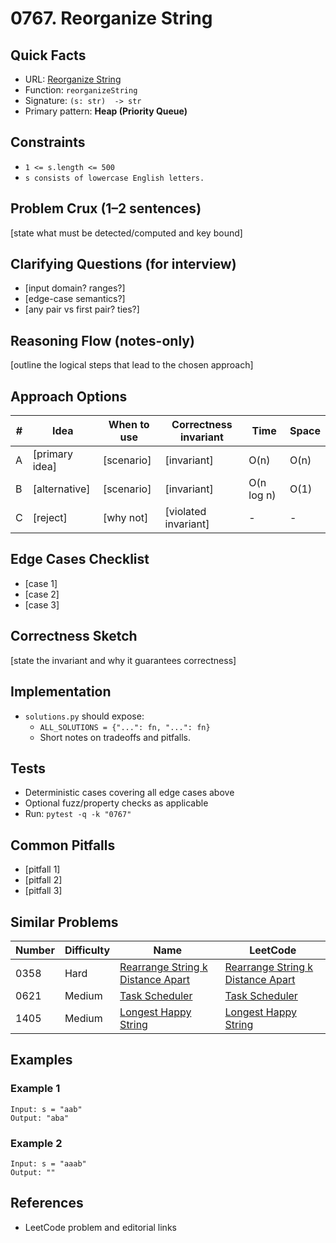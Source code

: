 # 0767. Reorganize String

## Quick Facts

- URL: [Reorganize String](https://leetcode.com/problems/reorganize-string/)
- Function: `reorganizeString`
- Signature: `(s: str)  -> str`
- Primary pattern: **Heap (Priority Queue)**

## Constraints

- `1 <= s.length <= 500`
- `s consists of lowercase English letters.`

## Problem Crux (1–2 sentences)

[state what must be detected/computed and key bound]

## Clarifying Questions (for interview)

- [input domain? ranges?]
- [edge-case semantics?]
- [any pair vs first pair? ties?]

## Reasoning Flow (notes-only)

[outline the logical steps that lead to the chosen approach]

## Approach Options

| #   | Idea           | When to use | Correctness invariant | Time       | Space |
| --- | -------------- | ----------- | --------------------- | ---------- | ----- |
| A   | [primary idea] | [scenario]  | [invariant]           | O(n)       | O(n)  |
| B   | [alternative]  | [scenario]  | [invariant]           | O(n log n) | O(1)  |
| C   | [reject]       | [why not]   | [violated invariant]  | -          | -     |

## Edge Cases Checklist

- [case 1]
- [case 2]
- [case 3]

## Correctness Sketch

[state the invariant and why it guarantees correctness]

## Implementation

- `solutions.py` should expose:
    - `ALL_SOLUTIONS = {"...": fn, "...": fn}`
    - Short notes on tradeoffs and pitfalls.

## Tests

- Deterministic cases covering all edge cases above
- Optional fuzz/property checks as applicable
- Run: `pytest -q -k "0767"`

## Common Pitfalls

- [pitfall 1]
- [pitfall 2]
- [pitfall 3]

## Similar Problems

| Number | Difficulty | Name                                                                                     | LeetCode                                                                                              |
| ------ | ---------- | ---------------------------------------------------------------------------------------- | ----------------------------------------------------------------------------------------------------- |
| 0358   | Hard       | [Rearrange String k Distance Apart](../0358-rearrange-string-k-distance-apart/readme.md) | [Rearrange String k Distance Apart](https://leetcode.com/problems/rearrange-string-k-distance-apart/) |
| 0621   | Medium     | [Task Scheduler](../0621-task-scheduler/readme.md)                                       | [Task Scheduler](https://leetcode.com/problems/task-scheduler/)                                       |
| 1405   | Medium     | [Longest Happy String](../1405-longest-happy-string/readme.md)                           | [Longest Happy String](https://leetcode.com/problems/longest-happy-string/)                           |

## Examples

### Example 1

```text
Input: s = "aab"
Output: "aba"
```

### Example 2

```text
Input: s = "aaab"
Output: ""
```

## References

- LeetCode problem and editorial links
